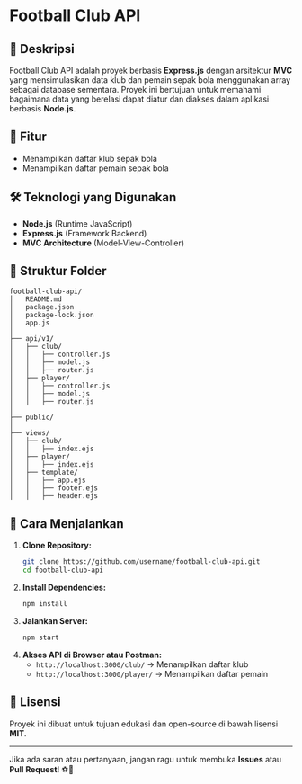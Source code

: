# Football Club API

## 📌 Deskripsi
Football Club API adalah proyek berbasis **Express.js** dengan arsitektur **MVC** yang mensimulasikan data klub dan pemain sepak bola menggunakan array sebagai database sementara. Proyek ini bertujuan untuk memahami bagaimana data yang berelasi dapat diatur dan diakses dalam aplikasi berbasis **Node.js**.

## 🚀 Fitur
- Menampilkan daftar klub sepak bola
- Menampilkan daftar pemain sepak bola

## 🛠️ Teknologi yang Digunakan
- **Node.js** (Runtime JavaScript)
- **Express.js** (Framework Backend)
- **MVC Architecture** (Model-View-Controller)

## 📂 Struktur Folder
```
football-club-api/
│   README.md
│   package.json
│   package-lock.json
│   app.js
│
├── api/v1/
│   ├── club/
│   │   ├── controller.js
│   │   ├── model.js
│   │   ├── router.js
│   ├── player/
│   │   ├── controller.js
│   │   ├── model.js
│   │   ├── router.js
│
├── public/
│
├── views/
│   ├── club/
│   │   ├── index.ejs
│   ├── player/
│   │   ├── index.ejs
│   ├── template/
│   │   ├── app.ejs
│   │   ├── footer.ejs
│   │   ├── header.ejs
```

## 🔧 Cara Menjalankan
1. **Clone Repository:**
   ```sh
   git clone https://github.com/username/football-club-api.git
   cd football-club-api
   ```
2. **Install Dependencies:**
   ```sh
   npm install
   ```
3. **Jalankan Server:**
   ```sh
   npm start
   ```
4. **Akses API di Browser atau Postman:**
   - `http://localhost:3000/club/` → Menampilkan daftar klub
   - `http://localhost:3000/player/` → Menampilkan daftar pemain

## 📄 Lisensi
Proyek ini dibuat untuk tujuan edukasi dan open-source di bawah lisensi **MIT**.

---
Jika ada saran atau pertanyaan, jangan ragu untuk membuka **Issues** atau **Pull Request**! ⚽🚀

